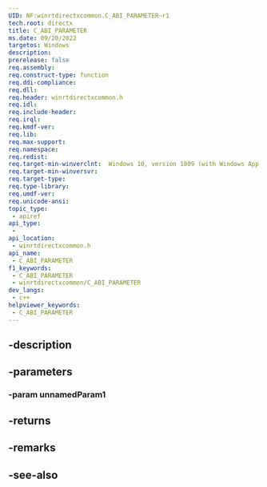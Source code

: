 ```yaml
---
UID: NF:winrtdirectxcommon.C_ABI_PARAMETER~r1
tech.root: directx
title: C_ABI_PARAMETER
ms.date: 09/20/2022
targetos: Windows
description: 
prerelease: false
req.assembly: 
req.construct-type: function
req.ddi-compliance: 
req.dll: 
req.header: winrtdirectxcommon.h
req.idl: 
req.include-header: 
req.irql: 
req.kmdf-ver: 
req.lib: 
req.max-support: 
req.namespace: 
req.redist: 
req.target-min-winverclnt:  Windows 10, version 1809 (with Windows App SDK 1.0 or later)
req.target-min-winversvr: 
req.target-type: 
req.type-library: 
req.umdf-ver: 
req.unicode-ansi: 
topic_type:
 - apiref
api_type:
 - 
api_location:
 - winrtdirectxcommon.h
api_name:
 - C_ABI_PARAMETER
f1_keywords:
 - C_ABI_PARAMETER
 - winrtdirectxcommon/C_ABI_PARAMETER
dev_langs:
 - c++
helpviewer_keywords:
 - C_ABI_PARAMETER
---
```


## -description

## -parameters

### -param unnamedParam1

## -returns

## -remarks

## -see-also

